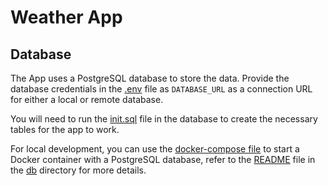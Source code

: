 # Weather App

<!-- TODO: frontend description -->

## Database
The App uses a PostgreSQL database to store the data. Provide the database credentials in the [.env](../app/.env) file as `DATABASE_URL` as a connection URL for either a local or remote database.

You will need to run the [init.sql](../db/init.sql) file in the database to create the necessary tables for the app to work.

For local development, you can use the [docker-compose file](../db/docker-compose.yml) to start a Docker container with a PostgreSQL database, refer to the [README](../db/README.md) file in the [db](../db) directory for more details.

